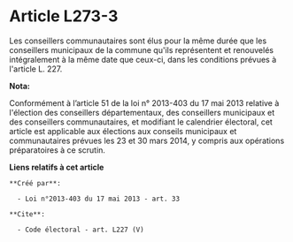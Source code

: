 # Article L273-3

Les conseillers communautaires sont élus pour la même durée que les conseillers municipaux de la commune qu'ils représentent
et renouvelés intégralement à la même date que ceux-ci, dans les conditions prévues à l'article L. 227.

**Nota:**

Conformément à l’article 51 de la loi n° 2013-403 du 17 mai 2013 relative à l'élection des conseillers départementaux, des
conseillers municipaux et des conseillers communautaires, et modifiant le calendrier électoral, cet article est applicable
aux élections aux conseils municipaux et communautaires prévues les 23 et 30 mars 2014, y compris aux opérations
préparatoires à ce scrutin.

**Liens relatifs à cet article**

	**Créé par**:

	  - Loi n°2013-403 du 17 mai 2013 - art. 33

	**Cite**:

	  - Code électoral - art. L227 (V)

